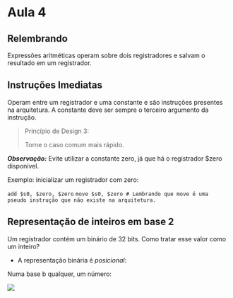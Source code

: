 # Aula 4

## Relembrando

Expressões aritméticas operam sobre dois registradores e salvam o resultado em um registrador.

## Instruções Imediatas

Operam entre um registrador e uma constante e são instruções presentes na arquitetura. A constante deve ser sempre o terceiro argumento da instrução.

> Princípio de Design 3:
>
> Torne o caso comum mais rápido.

**_Observação:_** Evite utilizar a constante zero, já que há o registrador $zero disponível.

Exemplo: inicializar um registrador com zero:

`add $s0, $zero, $zero`
`move $s0, $zero # Lembrando que move é uma pseudo instrução que não existe na arquitetura.`

## Representação de inteiros em base 2

Um registrador contém um binário de 32 bits. Como tratar esse valor como um inteiro?

- A representação binária é _posicional_:

Numa base b qualquer, um número:

<img src="https://latex.codecogs.com/gif.latex?{\color{Emerald} xyzw=x\cdot b^3 + y\cdot b^2+ + z \cdot b^1 + w\cdot b^0}" />
